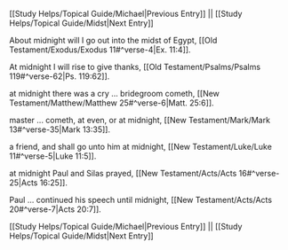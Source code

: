 [[Study Helps/Topical Guide/Michael|Previous Entry]]  ||  [[Study Helps/Topical Guide/Midst|Next Entry]]

 About midnight will I go out into the midst of Egypt, [[Old Testament/Exodus/Exodus 11#^verse-4|Ex. 11:4]].

 At midnight I will rise to give thanks, [[Old Testament/Psalms/Psalms 119#^verse-62|Ps. 119:62]].

 at midnight there was a cry ... bridegroom cometh, [[New Testament/Matthew/Matthew 25#^verse-6|Matt. 25:6]].

 master ... cometh, at even, or at midnight, [[New Testament/Mark/Mark 13#^verse-35|Mark 13:35]].

 a friend, and shall go unto him at midnight, [[New Testament/Luke/Luke 11#^verse-5|Luke 11:5]].

 at midnight Paul and Silas prayed, [[New Testament/Acts/Acts 16#^verse-25|Acts 16:25]].

 Paul ... continued his speech until midnight, [[New Testament/Acts/Acts 20#^verse-7|Acts 20:7]].

[[Study Helps/Topical Guide/Michael|Previous Entry]]  ||  [[Study Helps/Topical Guide/Midst|Next Entry]]